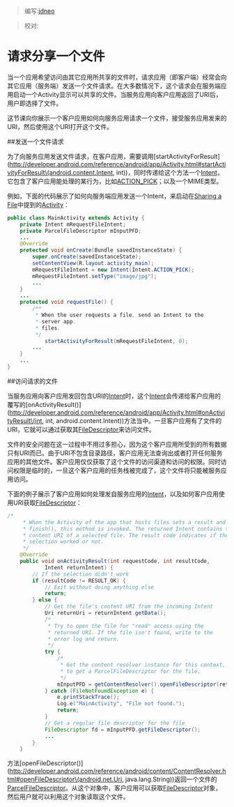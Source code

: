 > 编写:[jdneo](https://github.com/jdneo)

> 校对:

# 请求分享一个文件

当一个应用希望访问由其它应用所共享的文件时，请求应用（即客户端）经常会向其它应用（服务端）发送一个文件请求。在大多数情况下，这个请求会在服务端应用启动一个Activity显示可以共享的文件。当服务应用向客户应用返回了URI后，用户即选择了文件。

这节课向你展示一个客户应用如何向服务应用请求一个文件，接受服务应用发来的URI，然后使用这个URI打开这个文件。

##发送一个文件请求

为了向服务应用发送文件请求，在客户应用，需要调用[startActivityForResult](http://developer.android.com/reference/android/app/Activity.html#startActivityForResult\(android.content.Intent, int\))，同时传递给这个方法一个[Intent](http://developer.android.com/reference/android/content/Intent.html)，它包含了客户应用能处理的某行为，比如[ACTION_PICK](http://developer.android.com/reference/android/content/Intent.html#ACTION_PICK)；以及一个MIME类型。

例如，下面的代码展示了如何向服务端应用发送一个Intent，来启动在[Sharing a File](http://developer.android.com/training/secure-file-sharing/share-file.html#SendURI)中提到的[Activity](http://developer.android.com/reference/android/app/Activity.html)：

```java
public class MainActivity extends Activity {
    private Intent mRequestFileIntent;
    private ParcelFileDescriptor mInputPFD;
    ...
    @Override
    protected void onCreate(Bundle savedInstanceState) {
        super.onCreate(savedInstanceState);
        setContentView(R.layout.activity_main);
        mRequestFileIntent = new Intent(Intent.ACTION_PICK);
        mRequestFileIntent.setType("image/jpg");
        ...
    }
    ...
    protected void requestFile() {
        /**
         * When the user requests a file, send an Intent to the
         * server app.
         * files.
         */
            startActivityForResult(mRequestFileIntent, 0);
        ...
    }
    ...
}
```

##访问请求的文件

当服务应用向客户应用发回包含URI的[Intent](http://developer.android.com/reference/android/content/Intent.html)时，这个[Intent](http://developer.android.com/reference/android/content/Intent.html)会传递给客户应用的覆写的[onActivityResult()](http://developer.android.com/reference/android/app/Activity.html#onActivityResult\(int, int, android.content.Intent\))方法当中。一旦客户应用有了文件的URI，它就可以通过获取其[FileDescriptor](http://developer.android.com/reference/java/io/FileDescriptor.html)来访问文件。

文件的安全问题在这一过程中不用过多担心，因为这个客户应用所受到的所有数据只有URI而已。由于URI不包含目录路径，客户应用无法查询出或者打开任何服务应用的其他文件。客户应用仅仅获取了这个文件的访问渠道和访问的权限。同时访问权限是临时的，一旦这个客户应用的任务栈被完成了，这个文件将只能被服务应用访问。

下面的例子展示了客户应用如何处理发自服务应用的[Intent](http://developer.android.com/reference/android/content/Intent.html)，以及如何客户应用使用URI获取[FileDescriptor](http://developer.android.com/reference/java/io/FileDescriptor.html)：

```java
/*
     * When the Activity of the app that hosts files sets a result and calls
     * finish(), this method is invoked. The returned Intent contains the
     * content URI of a selected file. The result code indicates if the
     * selection worked or not.
     */
    @Override
    public void onActivityResult(int requestCode, int resultCode,
            Intent returnIntent) {
        // If the selection didn't work
        if (resultCode != RESULT_OK) {
            // Exit without doing anything else
            return;
        } else {
            // Get the file's content URI from the incoming Intent
            Uri returnUri = returnIntent.getData();
            /*
             * Try to open the file for "read" access using the
             * returned URI. If the file isn't found, write to the
             * error log and return.
             */
            try {
                /*
                 * Get the content resolver instance for this context, and use it
                 * to get a ParcelFileDescriptor for the file.
                 */
                mInputPFD = getContentResolver().openFileDescriptor(returnUri, "r");
            } catch (FileNotFoundException e) {
                e.printStackTrace();
                Log.e("MainActivity", "File not found.");
                return;
            }
            // Get a regular file descriptor for the file
            FileDescriptor fd = mInputPFD.getFileDescriptor();
            ...
        }
    }
```

方法[openFileDescriptor()](http://developer.android.com/reference/android/content/ContentResolver.html#openFileDescriptor\(android.net.Uri, java.lang.String\))返回一个文件的[ParcelFileDescriptor](http://developer.android.com/reference/android/os/ParcelFileDescriptor.html)。从这个对象中，客户应用可以获取[FileDescriptor](http://developer.android.com/reference/java/io/FileDescriptor.html)对象，然后用户就可以利用这个对象读取这个文件。
